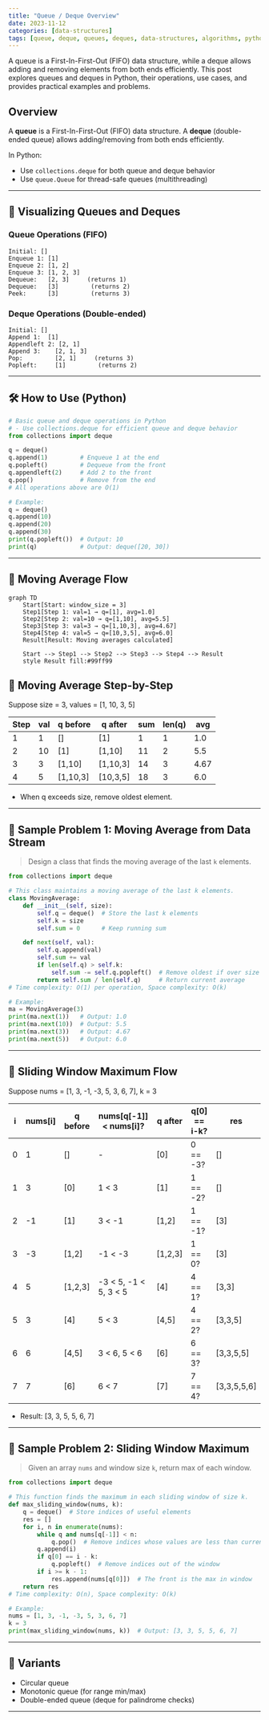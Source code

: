 ```yaml
---
title: "Queue / Deque Overview"
date: 2023-11-12
categories: [data-structures]
tags: [queue, deque, queues, deques, data-structures, algorithms, python, coding-interview, leetcode, tutorial, guide, programming, FIFO, LRU, sliding-window, problem-solving, big-o, time-complexity]
---
```


A queue is a First-In-First-Out (FIFO) data structure, while a deque allows adding and removing elements from both ends efficiently. This post explores queues and deques in Python, their operations, use cases, and provides practical examples and problems.

## Overview

A **queue** is a First-In-First-Out (FIFO) data structure. A **deque** (double-ended queue) allows adding/removing from both ends efficiently.

In Python:

- Use `collections.deque` for both queue and deque behavior
- Use `queue.Queue` for thread-safe queues (multithreading)

---

## 🧩 Visualizing Queues and Deques

### Queue Operations (FIFO)

```
Initial: []
Enqueue 1: [1]
Enqueue 2: [1, 2]
Enqueue 3: [1, 2, 3]
Dequeue:   [2, 3]     (returns 1)
Dequeue:   [3]         (returns 2)
Peek:      [3]         (returns 3)
```

### Deque Operations (Double-ended)

```
Initial: []
Append 1:  [1]
Appendleft 2: [2, 1]
Append 3:    [2, 1, 3]
Pop:         [2, 1]     (returns 3)
Popleft:     [1]         (returns 2)
```

---

## 🛠️ How to Use (Python)

```python
# Basic queue and deque operations in Python
# - Use collections.deque for efficient queue and deque behavior
from collections import deque

q = deque()
q.append(1)         # Enqueue 1 at the end
q.popleft()         # Dequeue from the front
q.appendleft(2)     # Add 2 to the front
q.pop()             # Remove from the end
# All operations above are O(1)

# Example:
q = deque()
q.append(10)
q.append(20)
q.append(30)
print(q.popleft())  # Output: 10
print(q)            # Output: deque([20, 30])
```

---

## 🧩 Moving Average Flow

```mermaid
graph TD
    Start[Start: window_size = 3]
    Step1[Step 1: val=1 → q=[1], avg=1.0]
    Step2[Step 2: val=10 → q=[1,10], avg=5.5]
    Step3[Step 3: val=3 → q=[1,10,3], avg=4.67]
    Step4[Step 4: val=5 → q=[10,3,5], avg=6.0]
    Result[Result: Moving averages calculated]

    Start --> Step1 --> Step2 --> Step3 --> Step4 --> Result
    style Result fill:#99ff99
```

## 🧩 Moving Average Step-by-Step

Suppose size = 3, values = [1, 10, 3, 5]

| Step | val | q before | q after | sum | len(q) | avg |
|------|----|----------|---------|-----|--------|-----|
| 1    | 1  | []       | [1]     | 1   | 1      | 1.0 |
| 2    | 10 | [1]      | [1,10]  | 11  | 2      | 5.5 |
| 3    | 3  | [1,10]   | [1,10,3]| 14  | 3      | 4.67|
| 4    | 5  | [1,10,3] | [10,3,5]| 18  | 3      | 6.0 |

- When q exceeds size, remove oldest element.

---

## 📘 Sample Problem 1: Moving Average from Data Stream

> Design a class that finds the moving average of the last `k` elements.

```python
from collections import deque

# This class maintains a moving average of the last k elements.
class MovingAverage:
    def __init__(self, size):
        self.q = deque()  # Store the last k elements
        self.k = size
        self.sum = 0      # Keep running sum

    def next(self, val):
        self.q.append(val)
        self.sum += val
        if len(self.q) > self.k:
            self.sum -= self.q.popleft()  # Remove oldest if over size
        return self.sum / len(self.q)     # Return current average
# Time complexity: O(1) per operation, Space complexity: O(k)

# Example:
ma = MovingAverage(3)
print(ma.next(1))   # Output: 1.0
print(ma.next(10))  # Output: 5.5
print(ma.next(3))   # Output: 4.67
print(ma.next(5))   # Output: 6.0
```

---

## 🧩 Sliding Window Maximum Flow

Suppose nums = [1, 3, -1, -3, 5, 3, 6, 7], k = 3

| i | nums[i] | q before | nums[q[-1]] < nums[i]? | q after | q[0] == i-k? | res |
|---|---------|----------|------------------------|---------|--------------|-----|
| 0 | 1       | []       | -                      | [0]     | 0 == -3?     | []  |
| 1 | 3       | [0]      | 1 < 3                  | [1]     | 1 == -2?     | []  |
| 2 | -1      | [1]      | 3 < -1                 | [1,2]   | 1 == -1?     | [3] |
| 3 | -3      | [1,2]    | -1 < -3                | [1,2,3] | 1 == 0?      | [3] |
| 4 | 5       | [1,2,3]  | -3 < 5, -1 < 5, 3 < 5 | [4]     | 4 == 1?      | [3,3]|
| 5 | 3       | [4]      | 5 < 3                  | [4,5]   | 4 == 2?      | [3,3,5]|
| 6 | 6       | [4,5]    | 3 < 6, 5 < 6           | [6]     | 6 == 3?      | [3,3,5,5]|
| 7 | 7       | [6]      | 6 < 7                  | [7]     | 7 == 4?      | [3,3,5,5,6]|

- Result: [3, 3, 5, 5, 6, 7]

---

## 📘 Sample Problem 2: Sliding Window Maximum

> Given an array `nums` and window size `k`, return max of each window.

```python
from collections import deque

# This function finds the maximum in each sliding window of size k.
def max_sliding_window(nums, k):
    q = deque()  # Store indices of useful elements
    res = []
    for i, n in enumerate(nums):
        while q and nums[q[-1]] < n:
            q.pop()  # Remove indices whose values are less than current
        q.append(i)
        if q[0] == i - k:
            q.popleft()  # Remove indices out of the window
        if i >= k - 1:
            res.append(nums[q[0]])  # The front is the max in window
    return res
# Time complexity: O(n), Space complexity: O(k)

# Example:
nums = [1, 3, -1, -3, 5, 3, 6, 7]
k = 3
print(max_sliding_window(nums, k))  # Output: [3, 3, 5, 5, 6, 7]
```

---

## 🔁 Variants

- Circular queue
- Monotonic queue (for range min/max)
- Double-ended queue (deque for palindrome checks)

---

